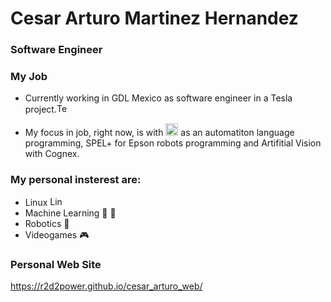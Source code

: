 # Cesar Arturo Martinez Hernandez
### Software Engineer


### My Job

- Currently working in GDL Mexico as software engineer in a Tesla project.<img src=https://cdn.iconscout.com/icon/free/png-256/free-tesla-3629186-3030326.png alt="Tesla" width=20px height=15px>
<!--![Tesla](https://cdn.iconscout.com/icon/free/png-256/free-tesla-3629186-3030326.png)
-->

- My focus in job, right now, is with <img src=https://seeklogo.com/images/C/c-sharp-c-logo-02F17714BA-seeklogo.com.png alt="Csharp" width=20px height=20px> as an automatiton language programming, SPEL+ for Epson robots programming and Artifitial Vision with Cognex. 


### My personal insterest are: 
<!--- C++ <img src=https://upload.wikimedia.org/wikipedia/commons/thumb/1/18/ISO_C%2B%2B_Logo.svg/911px-ISO_C%2B%2B_Logo.svg.png alt="C++" width=15px height=15px>-->
- Linux <img src=https://logos-world.net/wp-content/uploads/2020/09/Linux-Logo-1996-present.png alt="Linux" width=20px height=15px>
- Machine Learning 🤖 🧠
- Robotics 🦾
- Videogames 🎮

### Personal Web Site
https://r2d2power.github.io/cesar_arturo_web/
